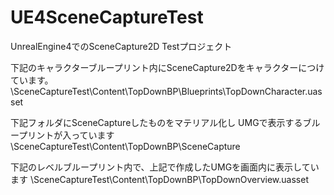 # UE4SceneCaptureTest
UnrealEngine4でのSceneCapture2D Testプロジェクト

下記のキャラクターブループリント内にSceneCapture2Dをキャラクターにつけています。
\SceneCaptureTest\Content\TopDownBP\Blueprints\TopDownCharacter.uasset

下記フォルダにSceneCaptureしたものをマテリアル化し
UMGで表示するブループリントが入っています
\SceneCaptureTest\Content\TopDownBP\SceneCapture

下記のレベルブループリント内で、上記で作成したUMGを画面内に表示しています
\SceneCaptureTest\Content\TopDownBP\TopDownOverview.uasset
